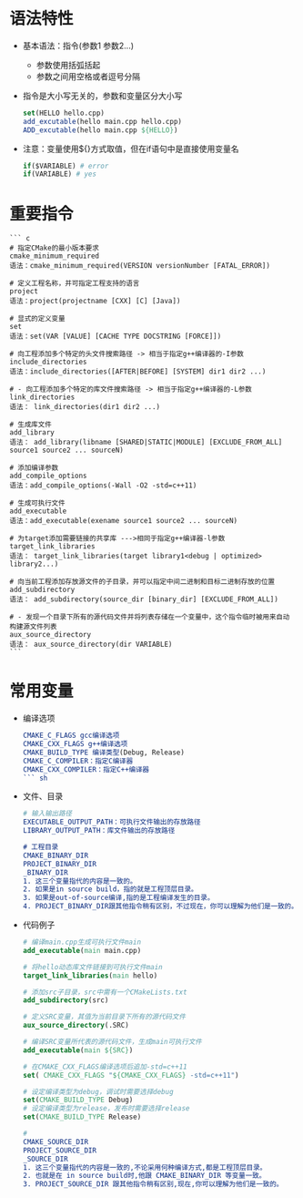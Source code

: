 # 语法特性
- 基本语法：指令(参数1 参数2...)
  - 参数使用括弧括起
  - 参数之间用空格或者逗号分隔

- 指令是大小写无关的，参数和变量区分大小写
    ``` cmake
    set(HELLO hello.cpp)
    add_excutable(hello main.cpp hello.cpp)
    ADD_excutable(hello main.cpp ${HELLO})
    ```

 - 注意：变量使用${}方式取值，但在if语句中是直接使用变量名
    ``` cmake
    if($VARIABLE) # error
    if(VARIABLE) # yes
    ```

# 重要指令
    ``` c
    # 指定CMake的最小版本要求
    cmake_minimum_required  
    语法：cmake_minimum_required(VERSION versionNumber [FATAL_ERROR]) 

    # 定义工程名称，并可指定工程支持的语言 
    project 
    语法：project(projectname [CXX] [C] [Java]) 

    # 显式的定义变量 
    set 
    语法：set(VAR [VALUE] [CACHE TYPE DOCSTRING [FORCE]]) 

    # 向工程添加多个特定的头文件搜索路径 -> 相当于指定g++编译器的-I参数
    include_directories
    语法：include_directories([AFTER|BEFORE] [SYSTEM] dir1 dir2 ...)

    # - 向工程添加多个特定的库文件搜索路径 -> 相当于指定g++编译器的-L参数
    link_directories 
    语法： link_directories(dir1 dir2 ...) 

    # 生成库文件
    add_library 
    语法： add_library(libname [SHARED|STATIC|MODULE] [EXCLUDE_FROM_ALL] source1 source2 ... sourceN)

    # 添加编译参数
    add_compile_options 
    语法：add_compile_options(-Wall -O2 -std=c++11)

    # 生成可执行文件
    add_executable
    语法：add_executable(exename source1 source2 ... sourceN)

    # 为target添加需要链接的共享库 --->相同于指定g++编译器-l参数
    target_link_libraries 
    语法： target_link_libraries(target library1<debug | optimized> library2...) 

    # 向当前工程添加存放源文件的子目录，并可以指定中间二进制和目标二进制存放的位置 
    add_subdirectory 
    语法： add_subdirectory(source_dir [binary_dir] [EXCLUDE_FROM_ALL]) 

    # - 发现一个目录下所有的源代码文件并将列表存储在一个变量中，这个指令临时被用来自动构建源文件列表 
    aux_source_directory 
    语法： aux_source_directory(dir VARIABLE) 
    ```

# 常用变量
- 编译选项
    ``` cmake
    CMAKE_C_FLAGS gcc编译选项
    CMAKE_CXX_FLAGS g++编译选项
    CMAKE_BUILD_TYPE 编译类型(Debug, Release)
    CMAKE_C_COMPILER：指定C编译器
    CMAKE_CXX_COMPILER：指定C++编译器
    ``` sh
- 文件、目录
    ``` cmake
    # 输入输出路径
    EXECUTABLE_OUTPUT_PATH：可执行文件输出的存放路径
    LIBRARY_OUTPUT_PATH：库文件输出的存放路径
    
    # 工程目录 
    CMAKE_BINARY_DIR 
    PROJECT_BINARY_DIR
    _BINARY_DIR
    1. 这三个变量指代的内容是一致的。
    2. 如果是in source build，指的就是工程顶层目录。
    3. 如果是out-of-source编译,指的是工程编译发生的目录。
    4. PROJECT_BINARY_DIR跟其他指令稍有区别，不过现在，你可以理解为他们是一致的。
- 代码例子
    ``` cmake
    # 编译main.cpp生成可执行文件main
    add_executable(main main.cpp)

    # 将hello动态库文件链接到可执行文件main
    target_link_libraries(main hello)

    # 添加src子目录，src中需有一个CMakeLists.txt
    add_subdirectory(src)

    # 定义SRC变量，其值为当前目录下所有的源代码文件
    aux_source_directory(.SRC)

    # 编译SRC变量所代表的源代码文件，生成main可执行文件
    add_executable(main ${SRC})

    # 在CMAKE_CXX_FLAGS编译选项后追加-std=c++11
    set( CMAKE_CXX_FLAGS "${CMAKE_CXX_FLAGS} -std=c++11")

    # 设定编译类型为debug，调试时需要选择debug
    set(CMAKE_BUILD_TYPE Debug)
    # 设定编译类型为release，发布时需要选择release
    set(CMAKE_BUILD_TYPE Release)

    # 
    CMAKE_SOURCE_DIR
    PROJECT_SOURCE_DIR
    _SOURCE_DIR
    1. 这三个变量指代的内容是一致的,不论采用何种编译方式,都是工程顶层目录。
    2. 也就是在 in source build时,他跟 CMAKE_BINARY_DIR 等变量一致。
    3. PROJECT_SOURCE_DIR 跟其他指令稍有区别,现在,你可以理解为他们是一致的。
    ```   